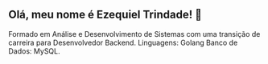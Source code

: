 ## Olá, meu nome é Ezequiel Trindade! 👋
Formado em Análise e Desenvolvimento de Sistemas com uma transição de carreira para Desenvolvedor Backend.
Linguagens: Golang
Banco de Dados: MySQL.
<!--
**devezets/devezets** is a ✨ _special_ ✨ repository because its `README.md` (this file) appears on your GitHub profile.

Here are some ideas to get you started:

- 🔭 I’m currently working on ...
- 🌱 I’m currently learning ...
- 👯 I’m looking to collaborate on ...
- 🤔 I’m looking for help with ...
- 💬 Ask me about ...
- 📫 How to reach me: ...
- 😄 Pronouns: ...
- ⚡ Fun fact: ...
-->
